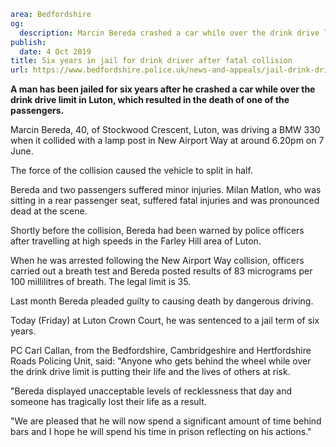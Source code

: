 ```yaml
area: Bedfordshire
og:
  description: Marcin Bereda crashed a car while over the drink drive limit in Luton, which resulted in the death of one of the passengers.
publish:
  date: 4 Oct 2019
title: Six years in jail for drink driver after fatal collision
url: https://www.bedfordshire.police.uk/news-and-appeals/jail-drink-driver-oct2019
```

**A man has been jailed for six years after he crashed a car while over the drink drive limit in Luton, which resulted in the death of one of the passengers.**

Marcin Bereda, 40, of Stockwood Crescent, Luton, was driving a BMW 330 when it collided with a lamp post in New Airport Way at around 6.20pm on 7 June.

The force of the collision caused the vehicle to split in half.

Bereda and two passengers suffered minor injuries. Milan Matlon, who was sitting in a rear passenger seat, suffered fatal injuries and was pronounced dead at the scene.

Shortly before the collision, Bereda had been warned by police officers after travelling at high speeds in the Farley Hill area of Luton.

When he was arrested following the New Airport Way collision, officers carried out a breath test and Bereda posted results of 83 micrograms per 100 millilitres of breath. The legal limit is 35.

Last month Bereda pleaded guilty to causing death by dangerous driving.

Today (Friday) at Luton Crown Court, he was sentenced to a jail term of six years.

PC Carl Callan, from the Bedfordshire, Cambridgeshire and Hertfordshire Roads Policing Unit, said: "Anyone who gets behind the wheel while over the drink drive limit is putting their life and the lives of others at risk.

"Bereda displayed unacceptable levels of recklessness that day and someone has tragically lost their life as a result.

"We are pleased that he will now spend a significant amount of time behind bars and I hope he will spend his time in prison reflecting on his actions."
